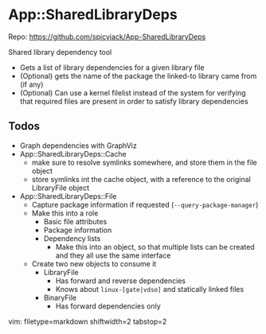 # App::SharedLibraryDeps #

Repo: https://github.com/spicyjack/App-SharedLibraryDeps

Shared library dependency tool
- Gets a list of library dependencies for a given library file
- (Optional) gets the name of the package the linked-to library came from
  (if any)
- (Optional) Can use a kernel filelist instead of the system for verifying
  that required files are present in order to satisfy library dependencies

## Todos ##
- Graph dependencies with GraphViz
- App::SharedLibraryDeps::Cache
  - make sure to resolve symlinks somewhere, and store them in the
    file object
  - store symlinks int the cache object, with a reference to the
    original LibraryFile object
- App::SharedLibraryDeps::File
  - Capture package information if requested (`--query-package-manager`)
  - Make this into a role 
    - Basic file attributes
    - Package information
    - Dependency lists
      - Make this into an object, so that multiple lists can be created and
        they all use the same interface
  - Create two new objects to consume it
    - LibraryFile
      - Has forward and reverse dependencies
      - Knows about `linux-[gate|vdso]` and statically linked files
    - BinaryFile
      - Has forward dependencies only

vim: filetype=markdown shiftwidth=2 tabstop=2

